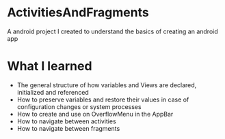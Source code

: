 # ActivitiesAndFragments
A android project I created to understand the basics of creating an android app

# What I learned
* The general structure of how variables and Views are declared, initialized and referenced
* How to preserve variables and restore their values in case of configuration changes or system processes
* How to create and use on OverflowMenu in the AppBar
* How to navigate between activities
* How to navigate between fragments

